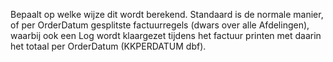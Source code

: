 Bepaalt op welke wijze dit wordt berekend. Standaard is de normale manier, of per OrderDatum gesplitste factuurregels (dwars over alle Afdelingen), waarbij ook een Log wordt klaargezet tijdens het factuur printen met daarin het totaal per OrderDatum (KKPERDATUM dbf).
